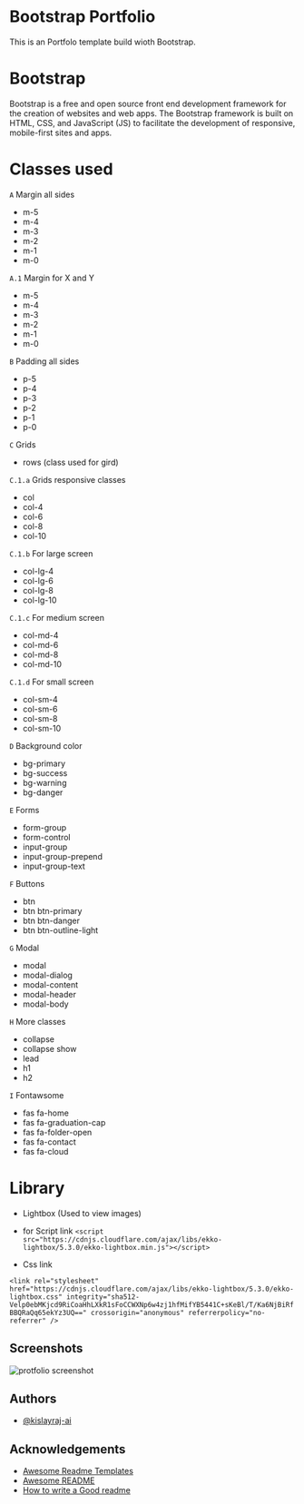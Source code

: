 
# Bootstrap Portfolio

This is an Portfolo template build wioth Bootstrap.

# Bootstrap
 Bootstrap is a free and open source front end development framework for the creation of websites and web apps. The Bootstrap framework is built on HTML, CSS, and JavaScript (JS) to facilitate the development of responsive, mobile-first sites and apps.


# Classes used

`A` Margin all sides
   *  m-5    
   *  m-4
   *  m-3
   *  m-2
   *  m-1
   *  m-0

`A.1` Margin for X and Y 
   *  m-5    
   *  m-4
   *  m-3
   *  m-2
   *  m-1
   *  m-0

`B` Padding all sides
   *  p-5    
   *  p-4
   *  p-3
   *  p-2
   *  p-1
   *  p-0

`C` Grids

  * rows (class used for gird)
   
`C.1.a` Grids responsive classes

* col
* col-4
* col-6
* col-8
* col-10

`C.1.b` For large screen

* col-lg-4
* col-lg-6
* col-lg-8
* col-lg-10

   
`C.1.c` For medium screen

* col-md-4
* col-md-6
* col-md-8
* col-md-10
    
`C.1.d` For small screen

* col-sm-4
* col-sm-6
* col-sm-8
* col-sm-10

   
`D` Background color
* bg-primary
* bg-success
* bg-warning
* bg-danger

`E` Forms

* form-group
* form-control
* input-group
* input-group-prepend
* input-group-text

`F` Buttons
* btn 
* btn btn-primary
* btn btn-danger
* btn btn-outline-light

`G` Modal
 
* modal
* modal-dialog
* modal-content
* modal-header
* modal-body

`H` More classes

* collapse
* collapse show
* lead
* h1
* h2

`I` Fontawsome

* fas fa-home
* fas fa-graduation-cap
* fas fa-folder-open
* fas fa-contact
* fas fa-cloud


# Library

* Lightbox (Used to view images)   

* for Script link 
`<script src="https://cdnjs.cloudflare.com/ajax/libs/ekko-lightbox/5.3.0/ekko-lightbox.min.js"></script>
`

* Css link

`<link rel="stylesheet" href="https://cdnjs.cloudflare.com/ajax/libs/ekko-lightbox/5.3.0/ekko-lightbox.css"
 integrity="sha512-Velp0ebMKjcd9RiCoaHhLXkR1sFoCCWXNp6w4zj1hfMifYB5441C+sKeBl/T/Ka6NjBiRfBBQRaQq65ekYz3UQ=="
  crossorigin="anonymous" referrerpolicy="no-referrer" /> `


  
## Screenshots
![protfolio screenshot](https://user-images.githubusercontent.com/68383933/121799288-e369b780-cc48-11eb-9b08-0b9e88c4135f.png)

## Authors

- [@kislayraj-ai](https://www.github.com/Kislayraj-ai)

  
## Acknowledgements

 - [Awesome Readme Templates](https://awesomeopensource.com/project/elangosundar/awesome-README-templates)
 - [Awesome README](https://github.com/matiassingers/awesome-readme)
 - [How to write a Good readme](https://bulldogjob.com/news/449-how-to-write-a-good-readme-for-your-github-project)

  
